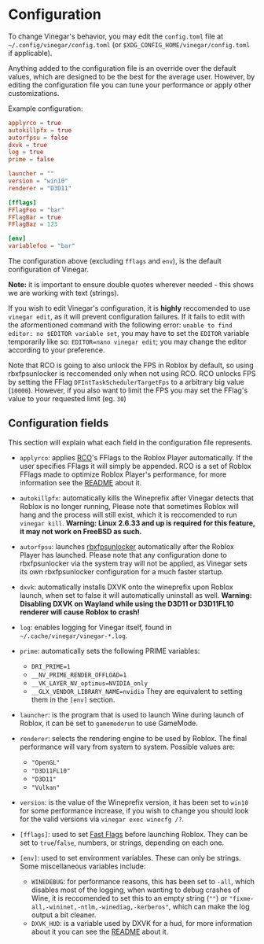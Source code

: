 # Configuration

To change Vinegar's behavior, you may edit the `config.toml` file at `~/.config/vinegar/config.toml` (or `$XDG_CONFIG_HOME/vinegar/config.toml` if applicable).

Anything added to the configuration file is an override over the default values, which are designed to be the best for the average user. However, by editing the configuration file you can tune your performance or apply other customizations.

Example configuration:

```toml
applyrco = true
autokillpfx = true
autorfpsu = false
dxvk = true
log = true
prime = false

launcher = ""
version = "win10"
renderer = "D3D11"

[fflags]
FFlagFoo = "bar"
FFlagBar = true
FFlagBaz = 123

[env]
variablefoo = "bar"
```

The configuration above (excluding `fflags` and `env`), is the default configuration of Vinegar.

**Note:** it is important to ensure double quotes wherever needed - this shows we are working with text (strings).

If you wish to edit Vinegar's configuration, it is **highly** reccomended to use `vinegar edit`, as it will prevent configuration failures. If it fails to edit with the aformentioned command with the following error: `unable to find editor: no $EDITOR variable set`, you may have to set the `EDITOR` variable temporarily like so: `EDITOR=nano vinegar edit`; you may change the editor according to your preference.

Note that RCO is going to also unlock the FPS in Roblox by default, so using rbxfpsunlocker is reccomended only when not using RCO.
RCO unlocks FPS by setting the FFlag `DFIntTaskSchedulerTargetFps` to a arbitrary big value (`10000`). However, if you also want to limit the FPS you may set the FFlag's value to your requested limit (eg. `30`)

## Configuration fields

This section will explain what each field in the configuration file represents.

- `applyrco`: applies [RCO](https://github.com/L8X/Roblox-Client-Optimizer)'s FFlags to the Roblox Player automatically. If the user specifies FFlags it will simply be appended. RCO is a set of Roblox FFlags made to optimize Roblox Player's performance, for more information see the [README](https://github.com/L8X/Roblox-Client-Optimizer/blob/main/README.md) about it.

- `autokillpfx`: automatically kills the Wineprefix after Vinegar detects that Roblox is no longer running, Please note that sometimes Roblox will hang and the process will still exist, which it is reccomended to run `vinegar kill`. **Warning: Linux 2.6.33 and up is required for this feature, it may not work on FreeBSD as such.**

- `autorfpsu`: launches [rbxfpsunlocker](https://github.com/axstin/rbxfpsunlocker) automatically after the Roblox Player has launched. Please note that any configuration done to rbxfpsunlocker via the system tray will not be applied, as Vinegar sets its own rbxfpsunlocker configuration for a much faster startup.

- `dxvk`: automatically installs DXVK onto the wineprefix upon Roblox launch, when set to false it will automatically uninstall as well. **Warning: Disabling DXVK on Wayland while using the D3D11 or D3D11FL10 renderer will cause Roblox to crash!**

- `log`: enables logging for Vinegar itself, found in `~/.cache/vinegar/vinegar-*.log`.

- `prime`: automatically sets the following PRIME variables:
  - `DRI_PRIME=1`
  - `__NV_PRIME_RENDER_OFFLOAD=1`
  - `__VK_LAYER_NV_optimus=NVIDIA_only`
  - `__GLX_VENDOR_LIBRARY_NAME=nvidia`
  They are equivalent to setting them in the `[env]` section.


- `launcher`: is the program that is used to launch Wine during launch of Roblox, it can be set to `gamemoderun` to use GameMode.

- `renderer`: selects the rendering engine to be used by Roblox. The final performance will vary from system to system. Possible values are:
    - `"OpenGL"`
    - `"D3D11FL10"`
    - `"D3D11"`
    - `"Vulkan"`

- `version`: is the value of the Wineprefix version, it has been set to `win10` for some performance increase, if you wish to change you should look for the valid versions via `vinegar exec winecfg /?`.

- `[fflags]`: used to set [Fast Flags](https://fflag.eryn.io/about) before launching Roblox. They can be set to `true`/`false`, numbers, or strings, depending on each one.

- `[env]`: used to set environment variables. These can only be strings. Some miscellaneous variables include:
  - `WINEDEBUG`: for performance reasons, this has been set to `-all`, which disables most of the logging, when wanting to debug crashes of Wine, it is reccomended to set this to an empty string (`""`) or `"fixme-all,-wininet,-ntlm,-winediag,-kerberos"`, which can make the log output a bit cleaner.
  - `DXVK_HUD`: is a variable used by DXVK for a hud, for more information about it you can see the [README](https://github.com/doitsujin/dxvk#hud) about it.
